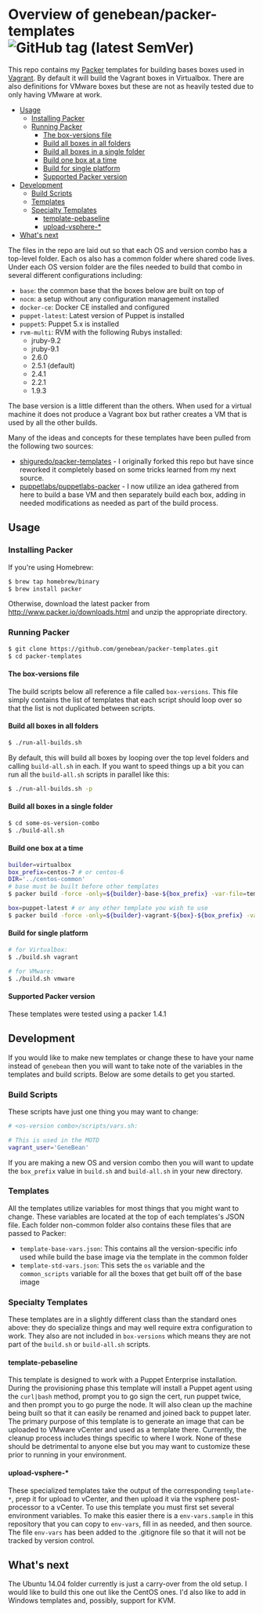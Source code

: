 # Overview of genebean/packer-templates ![GitHub tag (latest SemVer)](https://img.shields.io/github/tag/genebean/packer-templates)

This repo contains my [Packer][packer] templates for building bases boxes used in [Vagrant][vagrant]. By default it will build the Vagrant boxes in Virtualbox. There are also definitions for VMware boxes but these are not as heavily tested due to only having VMware at work. 

- [Usage](#Usage)
  - [Installing Packer](#Installing-Packer)
  - [Running Packer](#Running-Packer)
    - [The box-versions file](#The-box-versions-file)
    - [Build all boxes in all folders](#Build-all-boxes-in-all-folders)
    - [Build all boxes in a single folder](#Build-all-boxes-in-a-single-folder)
    - [Build one box at a time](#Build-one-box-at-a-time)
    - [Build for single platform](#Build-for-single-platform)
    - [Supported Packer version](#Supported-Packer-version)
- [Development](#Development)
  - [Build Scripts](#Build-Scripts)
  - [Templates](#Templates)
  - [Specialty Templates](#Specialty-Templates)
    - [template-pebaseline](#template-pebaseline)
    - [upload-vsphere-*](#upload-vsphere)
- [What's next](#Whats-next)

The files in the repo are laid out so that each OS and version combo has a top-level folder. Each os also has a common folder where shared code lives. Under each OS version folder are the files needed to build that combo in several different configurations including:

- `base`: the common base that the boxes below are built on top of
- `nocm`: a setup without any configuration management installed
- `docker-ce`: Docker CE installed and configured
- `puppet-latest`: Latest version of Puppet is installed
- `puppet5`: Puppet 5.x is installed
- `rvm-multi`: RVM with the following Rubys installed:
  - jruby-9.2
  - jruby-9.1
  - 2.6.0
  - 2.5.1 (default)
  - 2.4.1
  - 2.2.1
  - 1.9.3

The base version is a little different than the others. When used for a virtual machine it does not produce a Vagrant box but rather creates a VM that is used by all the other builds.

Many of the ideas and concepts for these templates have been pulled from the following two sources:

- [shiguredo/packer-templates][shiguredo/packer-templates] -
  I originally forked this repo but have since reworked it completely based on
  some tricks learned from my next source.
- [puppetlabs/puppetlabs-packer][puppetlabs/puppetlabs-packer] -
  I now utilize an idea gathered from here to build a base VM and then
  separately build each box, adding in needed modifications as needed as part of
  the build process.

## Usage

### Installing Packer

If you're using Homebrew:

```bash
$ brew tap homebrew/binary
$ brew install packer
```

Otherwise, download the latest packer from http://www.packer.io/downloads.html
and unzip the appropriate directory.

### Running Packer

```bash
$ git clone https://github.com/genebean/packer-templates.git
$ cd packer-templates
```

#### The box-versions file

The build scripts below all reference a file called `box-versions`. This file simply contains the list of templates that each script should loop over so that the list is not duplicated between scripts.

#### Build all boxes in all folders

```bash
$ ./run-all-builds.sh
```

By default, this will build all boxes by looping over the top level folders and calling `build-all.sh` in each. If you want to speed things up a bit you can run all the `build-all.sh` scripts in parallel like this:

```bash
$ ./run-all-builds.sh -p
```

#### Build all boxes in a single folder

```bash
$ cd some-os-version-combo
$ ./build-all.sh
```

#### Build one box at a time

```bash
builder=virtualbox
box_prefix=centos-7 # or centos-6
DIR='../centos-common'
# base must be built before other templates
$ packer build -force -only=${builder}-base-${box_prefix} -var-file=template-base-vars.json $DIR/template-base.json

box=puppet-latest # or any other template you wish to use
$ packer build -force -only=${builder}-vagrant-${box}-${box_prefix} -var-file=template-std-vars.json $DIR/template-${box}.json
```

#### Build for single platform

```bash
# for Virtualbox:
$ ./build.sh vagrant

# for VMware:
$ ./build.sh vmware
```

#### Supported Packer version

These templates were tested using a packer 1.4.1

## Development

If you would like to make new templates or change these to have your name instead of `genebean` then you will want to take note of the variables in the templates and build scripts. Below are some details to get you started.

### Build Scripts

These scripts have just one thing you may want to change:

```bash
# <os-version combo>/scripts/vars.sh:

# This is used in the MOTD
vagrant_user='GeneBean'
```

If you are making a new OS and version combo then you will  want to update the `box_prefix` value in `build.sh` and `build-all.sh` in your new directory.

### Templates

All the templates utilize variables for most things that you might want to change. These variables are located at the top of each templates's JSON file. Each folder non-common folder also contains these files that are passed to Packer:

- `template-base-vars.json`: This contains all the version-specific info used while build the base image via the template in the common folder
- `template-std-vars.json`:  This sets the `os` variable and the `common_scripts` variable for all the boxes that get built off of the base image

### Specialty Templates

These templates are in a slightly different class than the standard ones above: they do specialize things and may well require extra configuration to work. They also are not included in `box-versions` which means they are not part of the `build.sh` or `build-all.sh` scripts.

#### template-pebaseline

This template is designed to work with a Puppet Enterprise installation. During the provisioning phase this template will install a Puppet agent using the `curl|bash` method, prompt you to go sign the cert, run puppet twice, and then prompt you to go purge the node. It will also clean up the machine being built so that it can easily be renamed and joined back to puppet later. The primary purpose of this template is to generate an image that can be uploaded to VMware vCenter and used as a template there. Currently, the cleanup process includes things specific to where I work. None of these should be detrimental to anyone else but you may want to customize these prior to running in your environment.

#### upload-vsphere-*

These specialized templates take the output of the corresponding `template-*`, prep it for upload to vCenter, and then upload it via the vsphere post-processor to a vCenter. To use this template you must first set several environment variables. To make this easier there is a `env-vars.sample` in this repository that you can copy to `env-vars`, fill in as needed, and then source. The file `env-vars` has been added to the .gitignore file so that it will not be tracked by version control.

## What's next

The Ubuntu 14.04 folder currently is just a carry-over from the old setup. I would like to build this one out like the CentOS ones. I'd also like to add in Windows templates and, possibly, support for KVM.

[shiguredo/packer-templates]: https://github.com/shiguredo/packer-templates
[packer]: https://packer.io
[puppetlabs/puppetlabs-packer]: https://github.com/puppetlabs/puppetlabs-packer
[vagrant]: https://www.vagrantup.com
